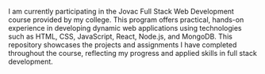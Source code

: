 I am currently participating in the Jovac Full Stack Web Development course provided by my college. This program offers practical, hands-on experience in developing dynamic web applications using technologies such as HTML, CSS, JavaScript, React, Node.js, and MongoDB. This repository showcases the projects and assignments I have completed throughout the course, reflecting my progress and applied skills in full stack development.
